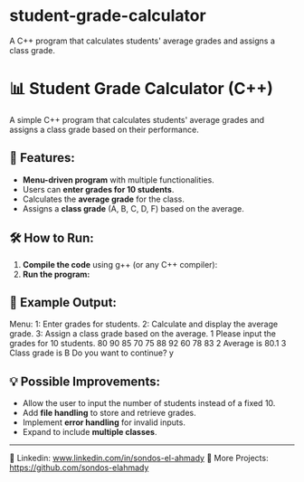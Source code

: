 # student-grade-calculator
A C++ program that calculates students' average grades and assigns a class grade.

# 📊 Student Grade Calculator (C++)
A simple C++ program that calculates students' average grades and assigns a class grade based on their performance.  

## 🚀 Features:
- **Menu-driven program** with multiple functionalities.
- Users can **enter grades for 10 students**.
- Calculates the **average grade** for the class.
- Assigns a **class grade** (A, B, C, D, F) based on the average.

## 🛠 How to Run:
1. **Compile the code** using g++ (or any C++ compiler):
2. **Run the program:**
   
## 📝 Example Output:
Menu:
1: Enter grades for students.
2: Calculate and display the average grade.
3: Assign a class grade based on the average.
1
Please input the grades for 10 students.
80 90 85 70 75 88 92 60 78 83
2
Average is 80.1
3
Class grade is B
Do you want to continue? y

## 💡 Possible Improvements:
- Allow the user to input the number of students instead of a fixed 10.  
- Add **file handling** to store and retrieve grades.  
- Implement **error handling** for invalid inputs.  
- Expand to include **multiple classes**.  

---
🔗 Linkedin: www.linkedin.com/in/sondos-el-ahmady
📂 More Projects: https://github.com/sondos-elahmady
